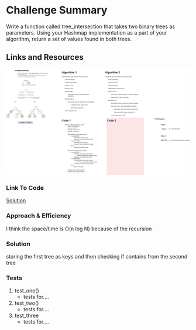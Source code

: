 # Challenge Summary
<!-- Description of the challenge -->

Write a function called tree_intersection that takes two binary trees as parameters.
Using your Hashmap implementation as a part of your algorithm, return a set of values found in both trees.

## Links and Resources
<!-- Embedded whiteboard image -->
![WhiteBoard](tree-intersection.png)

### Link To Code
<!-- Link to code solution file -->
[Solution](tree_intersection.py)

### Approach & Efficiency
<!-- What approach did you take? Why? What is the Big O space/time for this approach? -->
I think the space/time is O(n log N) because of the recursion

### Solution
<!-- Show how to run your code, and examples of it in action -->

storing the first tree as keys and then checking if contains from the second tree

### Tests
<!-- test names and what they test for -->
1. test_one()
    - tests for....
2. test_two()
    - tests for....
3. test_three
    - tests for....